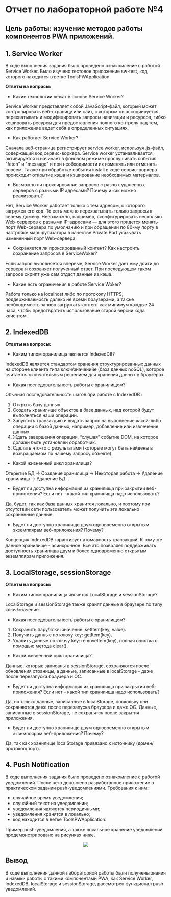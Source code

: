 # Отчет по лабораторной работе №4

## Цель работы: изучение методов работы компонентов PWA приложений.

## 1. Service Worker
В ходе выполнения задания было проведено ознакомление с работой Service Worker. Было изучено тестовое приложение sw-test, код которого находится в ветке ToolsPWApplication.

**Ответы на вопросы:**

* Какие технологии лежат в основе Service Worker?

Service Worker представляет собой JavaScript-файл, который может контролировать веб-страницу или сайт, с которым он ассоциируется, перехватывать и модифицировать запросы навигации и ресурсов,  гибко кешировать ресурсы для предоставления полного контроля над тем, как приложение ведет себя в определенных ситуациях.

* Как работает Service Worker?

Сначала веб-страница регистрирует service worker, используя .js-файл, содержащий код сервис-воркера. Service worker устанавливается, активируется и начинает в фоновом режиме прослушивать события "fetch" и "message" и при необходимости их изменять или отменять совсем. Также при обработке события install в коде сервис-воркера происходит открытие кэша и кэширование необходимых материалов.

* Возможно ли проксирование запросов с разных удаленных серверов с разными IP адресами? Почему и как можно реализовать?

Нет, Service Worker работает только с тем адресом, с которого загружен его код. То есть можно перехватывать только запросы к своему домену. Невозможно, например, сконфигурировать несколько Web-серверов с разными IP-адресами — для этого придется менять порт Web-сервера по умолчанию и при обращении по 80-му порту в настройке маршрутизатора в качестве Private Port указывать измененный порт Web-сервера.

* Сохраняется ли проксированный контент? Как настроить сохранение запросов в ServiceWoker?

Если запрос выполняется впервые, Service Worker дает ему дойти до сервера и сохраняет полученный ответ. При последующем таком запросе скрипт уже сам отдаст данные из кэша.

* Какие есть ограничения в работе Service Woker?

Работа только на localhost либо по протоколу HTTPS, поддерживаемость далеко не всеми браузерами, а также необходимость заново загружать контент как минимум каждые 24 часа, чтобы предотвратить использование старой версии кода клиентом.

## 2. IndexedDB

**Ответы на вопросы:**

* Каким типом хранилища является IndexedDB?

IndexedDB является стандартом хранения структурированных данных на стороне клиента типа ключ/значенийе (база данных noSQL), которое считается окончательным решением для хранения данных в браузерах.

* Какая последовательность работы с хранилищем?

Обычная последовательность шагов при работе с IndexedDB :

1. Открыть базу данных.
2. Создать хранилище объектов в базе данных, над которой будут выполняться наши операции.
3. Запустить транзакцию и выдать запрос на выполнение какой-либо операции с базой данных, например, добавление или извлечение данных.
4. Ждать завершения операции, “слушая” событие DOM, на которое должен быть установлен обработчик.
5. Сделать что-то с результатами (которые могут быть найдены в возвращаемом по нашему запросу объекте).

* Какой жизненный цикл хранилища?

Открытие БД -> Создание хранилища -> Некоторая работа -> Удаление хранилища -> Удаление БД.

* Будет ли доступна информация из хранилища при закрытии веб-приложения? Если нет – какой тип хранилища надо использовать?

Да, будет, так как база данных хранится локально, и поэтому при отсутствии сети пользователь может получить эти локально сохраненные данные.

* Будет ли доступно хранилище двум одновременно открытым экземплярам веб-приложения? Почему?

Концепция IndexedDB гарантирует атомарность транзакций. К тому же данное хранилище - асинхронное. Всё это позволяет поддерживать доступность хранилища двум и более одновременно открытым экземплярам приложения.

## 3. LocalStorage, sessionStorage

**Ответы на вопросы:**

* Каким типом хранилища является LocalStorage и sessionStorage?

LocalStorage и sessionStorage также хранят данные в браузере по типу ключ/значение.

* Какая последовательность работы с хранилищем?

1. Сохранить пару/ключ значение: setItem(key, value).
2. Получить данные по ключу key: getItem(key).
3. Удалить данные по ключу key: removeItem(key), полная очистка с помощью метода clear().

* Какой жизненный цикл хранилища?

Данные, которые записаны в sessionStorage, сохраняются после обновления страницы, а данные, записанные в localStorage - даже после перезапуска браузера и ОС.

* Будет ли доступна информация из хранилища при закрытии веб-приложения? Если нет – какой тип хранилища надо использовать?

Да, но только данные, записанные в localStorage, поскольку они сохраняются даже после перезапуска браузера и даже ОС. Данные, записанные в sessionStorage, не сохранятся после закрытия приложения.

* Будет ли доступно хранилище двум одновременно открытым экземплярам веб-приложения? Почему?

Да, так как хранилище localStorage привязано к источнику (домен/протокол/порт). 

## 4. Push Notification
В ходе выполнения задания было проведено ознакомление с работой уведомлений. После чего дополнено разработанное приложение в практическом задании push-уведомлениями. Требования к ним:

* случайное время уведомления;
* случайный текст на уведомлении;
* уведомления являются периодичными;
* уведомления хранятся в локально;
* код находится в ветке ToolsPWApplication.

Пример push-уведомления, а также локальное хранение уведомлений продемонстрировано на рисунках ниже.
<p align=center>
  <img src="https://sun9-4.userapi.com/IZGoHqfCjL6BWV5WmKvobWCtLFWeQCHDruvSGg/G6AI2rK9ihk.jpg">
</p>

## Вывод
В ходе выполнения данной лабораторной работы были получены знания и навыки работы с такими компонентами PWA, как Service Worker, IndexedDB, localStorage и sessionStorage, рассмотрен функционал push-уведомлений.
